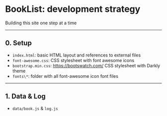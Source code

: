 # BookList: development strategy

Building this site one step at a time

---

## 0. Setup

- `index.html`: basic HTML layout and references to external files
- `font-awesome.css`: CSS stylesheet with font awesome icons
- `bootstrap.min.css`: https://bootswatch.com/ CSS stylesheet with Darkly theme
- `fonts\*`: folder with all font-awesome icon font files
---

## 1. Data & Log

- `data/book.js` & `log.js`